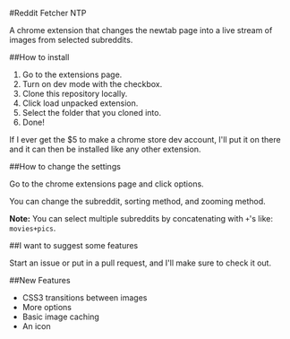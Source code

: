 #Reddit Fetcher NTP

A chrome extension that changes the newtab page into a live stream of images from selected subreddits.

##How to install

1. Go to the extensions page.
2. Turn on dev mode with the checkbox.
3. Clone this repository locally.
4. Click load unpacked extension.
5. Select the folder that you cloned into.
6. Done!

If I ever get the $5 to make a chrome store dev account, I'll put it on there and it can then be installed like any other extension.

##How to change the settings

Go to the chrome extensions page and click options.

You can change the subreddit, sorting method, and zooming method.

**Note:** You can select multiple subreddits by concatenating with `+`'s like: `movies+pics`.

##I want to suggest some features

Start an issue or put in a pull request, and I'll make sure to check it out.

##New Features

- CSS3 transitions between images
- More options
- Basic image caching
- An icon
